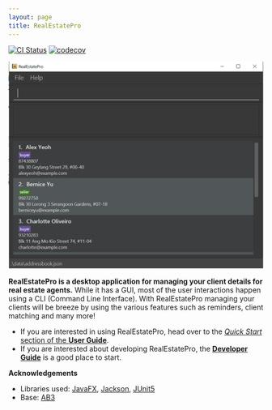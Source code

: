 ```yaml
---
layout: page
title: RealEstatePro
---
```


[![CI Status](https://github.com/se-edu/addressbook-level3/workflows/Java%20CI/badge.svg)](https://github.com/se-edu/addressbook-level3/actions)
[![codecov](https://codecov.io/gh/AY2122S2-CS2103-W16-4/tp/branch/master/graph/badge.svg?token=EZT8AD477Q)](https://codecov.io/gh/AY2122S2-CS2103-W16-4/tp)

![Ui](images/Ui.png)

**RealEstatePro is a desktop application for managing your client details for real estate agents.** While it has a GUI, most of the user interactions happen using a CLI (Command Line Interface).
With RealEstatePro managing your clients will be breeze by using the various features such as reminders, client matching and many more!

* If you are interested in using RealEstatePro, head over to the [_Quick Start_ section of the **User Guide**](UserGuide.html#quick-start).
* If you are interested about developing RealEstatePro, the [**Developer Guide**](DeveloperGuide.html) is a good place to start.


**Acknowledgements**

* Libraries used: [JavaFX](https://openjfx.io/), [Jackson](https://github.com/FasterXML/jackson), [JUnit5](https://github.com/junit-team/junit5)
* Base: [AB3](https://github.com/se-edu/addressbook-level3)

